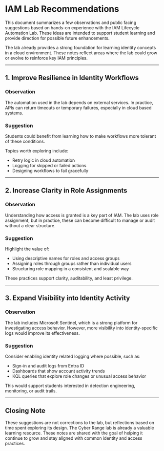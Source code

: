 # IAM Lab Recommendations

This document summarizes a few observations and public facing suggestions based on hands-on experience with the IAM Lifecycle Automation Lab. These ideas are intended to support student learning and provide direction for possible future enhancements.

The lab already provides a strong foundation for learning identity concepts in a cloud environment. These notes reflect areas where the lab could grow or evolve to reinforce key IAM principles.

---

## 1. Improve Resilience in Identity Workflows

### Observation  
The automation used in the lab depends on external services. In practice, APIs can return timeouts or temporary failures, especially in cloud based systems.

### Suggestion  
Students could benefit from learning how to make workflows more tolerant of these conditions.

Topics worth exploring include:
- Retry logic in cloud automation
- Logging for skipped or failed actions
- Designing workflows to fail gracefully

---

## 2. Increase Clarity in Role Assignments

### Observation  
Understanding how access is granted is a key part of IAM. The lab uses role assignment, but in practice, these can become difficult to manage or audit without a clear structure.

### Suggestion  
Highlight the value of:
- Using descriptive names for roles and access groups
- Assigning roles through groups rather than individual users
- Structuring role mapping in a consistent and scalable way

These practices support clarity, auditability, and least privilege.

---

## 3. Expand Visibility into Identity Activity

### Observation  
The lab includes Microsoft Sentinel, which is a strong platform for investigating access behavior. However, more visibility into identity-specific logs would improve its effectiveness.

### Suggestion  
Consider enabling identity related logging where possible, such as:
- Sign-in and audit logs from Entra ID
- Dashboards that show account activity trends
- KQL queries that explore role changes or unusual access behavior

This would support students interested in detection engineering, monitoring, or audit trails.

---

## Closing Note

These suggestions are not corrections to the lab, but reflections based on time spent exploring its design. The Cyber Range lab is already a valuable learning resource. These notes are shared with the goal of helping it continue to grow and stay aligned with common identity and access practices.
